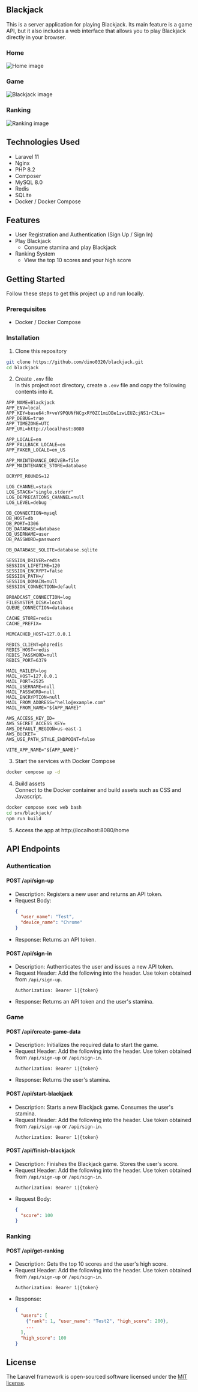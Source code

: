 ## Blackjack
This is a server application for playing Blackjack. Its main feature is a game API, but it also includes a web interface that allows you to play Blackjack directly in your browser.

### Home
![Home image](images_for_readme/home.png)

### Game
![Blackjack image](images_for_readme/blackjack.png)

### Ranking
![Ranking image](images_for_readme/ranking.png)

## Technologies Used
- Laravel 11
- Nginx
- PHP 8.2
- Composer
- MySQL 8.0
- Redis
- SQLite
- Docker / Docker Compose

## Features
- User Registration and Authentication (Sign Up / Sign In)
- Play Blackjack
  - Consume stamina and play Blackjack
- Ranking System
  - View the top 10 scores and your high score

## Getting Started
Follow these steps to get this project up and run locally.

### Prerequisites
- Docker / Docker Compose

### Installation
1. Clone this repository
  ```bash
  git clone https://github.com/dino0320/blackjack.git
  cd blackjack
  ```

2. Create `.env` file  
In this project root directory, create a `.env` file and copy the following contents into it.
  ```env
  APP_NAME=Blackjack
  APP_ENV=local
  APP_KEY=base64:R+veY9PQUNfNCgxRY0ZC1miDBe1zwLEUZcjNS1rC3Ls=
  APP_DEBUG=true
  APP_TIMEZONE=UTC
  APP_URL=http://localhost:8080

  APP_LOCALE=en
  APP_FALLBACK_LOCALE=en
  APP_FAKER_LOCALE=en_US

  APP_MAINTENANCE_DRIVER=file
  APP_MAINTENANCE_STORE=database

  BCRYPT_ROUNDS=12

  LOG_CHANNEL=stack
  LOG_STACK="single,stderr"
  LOG_DEPRECATIONS_CHANNEL=null
  LOG_LEVEL=debug

  DB_CONNECTION=mysql
  DB_HOST=db
  DB_PORT=3306
  DB_DATABASE=database
  DB_USERNAME=user
  DB_PASSWORD=password

  DB_DATABASE_SQLITE=database.sqlite

  SESSION_DRIVER=redis
  SESSION_LIFETIME=120
  SESSION_ENCRYPT=false
  SESSION_PATH=/
  SESSION_DOMAIN=null
  SESSION_CONNECTION=default

  BROADCAST_CONNECTION=log
  FILESYSTEM_DISK=local
  QUEUE_CONNECTION=database

  CACHE_STORE=redis
  CACHE_PREFIX=

  MEMCACHED_HOST=127.0.0.1

  REDIS_CLIENT=phpredis
  REDIS_HOST=redis
  REDIS_PASSWORD=null
  REDIS_PORT=6379

  MAIL_MAILER=log
  MAIL_HOST=127.0.0.1
  MAIL_PORT=2525
  MAIL_USERNAME=null
  MAIL_PASSWORD=null
  MAIL_ENCRYPTION=null
  MAIL_FROM_ADDRESS="hello@example.com"
  MAIL_FROM_NAME="${APP_NAME}"

  AWS_ACCESS_KEY_ID=
  AWS_SECRET_ACCESS_KEY=
  AWS_DEFAULT_REGION=us-east-1
  AWS_BUCKET=
  AWS_USE_PATH_STYLE_ENDPOINT=false

  VITE_APP_NAME="${APP_NAME}"

  ```

3. Start the services with Docker Compose
  ```bash
  docker compose up -d
  ```

4. Build assets  
Connect to the Docker container and build assets such as CSS and Javascript.
  ```bash
  docker compose exec web bash
  cd srv/blackjack/
  npm run build
  ```

5. Access the app at http://localhost:8080/home

## API Endpoints

### Authentication

#### POST /api/sign-up
- Description: Registers a new user and returns an API token.
- Request Body:
  ```json
  {
    "user_name": "Test",
    "device_name": "Chrome"
  }
  ```
- Response: Returns an API token.

#### POST /api/sign-in
- Description: Authenticates the user and issues a new API token.
- Request Header: Add the following into the header. Use token obtained from `/api/sign-up`.
  ```http
  Authorization: Bearer 1|{token}
  ```
- Response: Returns an API token and the user's stamina.

### Game

#### POST /api/create-game-data
- Description: Initializes the required data to start the game.
- Request Header: Add the following into the header. Use token obtained from `/api/sign-up` or `/api/sign-in`.
  ```http
  Authorization: Bearer 1|{token}
  ```
- Response: Returns the user's stamina.

#### POST /api/start-blackjack
- Description: Starts a new Blackjack game. Consumes the user's stamina.
- Request Header: Add the following into the header. Use token obtained from `/api/sign-up` or `/api/sign-in`.
  ```http
  Authorization: Bearer 1|{token}
  ```

#### POST /api/finish-blackjack
- Description: Finishes the Blackjack game. Stores the user's score.
- Request Header: Add the following into the header. Use token obtained from `/api/sign-up` or `/api/sign-in`.
  ```http
  Authorization: Bearer 1|{token}
  ```
- Request Body:
  ```json
  {
    "score": 100
  }
  ```

### Ranking

#### POST /api/get-ranking
- Description: Gets the top 10 scores and the user's high score.
- Request Header: Add the following into the header. Use token obtained from `/api/sign-up` or `/api/sign-in`.
  ```http
  Authorization: Bearer 1|{token}
  ```
- Response:
  ```json
  {
    "users": [
      {"rank": 1, "user_name": "Test2", "high_score": 200},
      ...
    ],
    "high_score": 100
  }
  ```

## License

The Laravel framework is open-sourced software licensed under the [MIT license](https://opensource.org/licenses/MIT).
